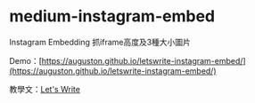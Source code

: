 # medium-instagram-embed
Instagram Embedding 抓iframe高度及3種大小圖片

Demo：[https://auguston.github.io/letswrite-instagram-embed/](https://auguston.github.io/letswrite-instagram-embed/)

教學文：[Let's Write](https://letswrite.tw/instagram-embedding/)
